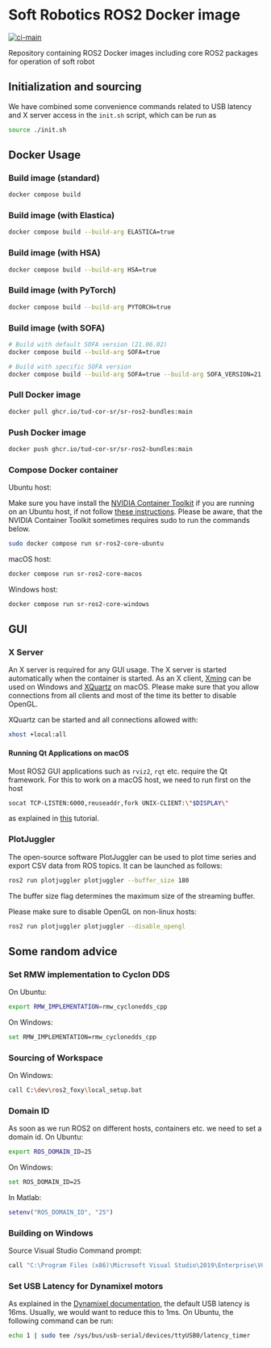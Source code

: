 # Soft Robotics ROS2 Docker image

[![ci-main](https://github.com/tud-cor-sr/sr-ros2-bundles/actions/workflows/main.yml/badge.svg)](https://github.com/tud-cor-sr/sr-ros2-bundles/actions/workflows/main.yml)

Repository containing ROS2 Docker images including core ROS2 packages for operation of soft robot

## Initialization and sourcing

We have combined some convenience commands related to USB latency and X server access in the `init.sh` script, which can be run as

```bash
source ./init.sh
```

## Docker Usage

### Build image (standard)

```bash
docker compose build
```

### Build image (with Elastica)

```bash
docker compose build --build-arg ELASTICA=true
```

### Build image (with HSA)

```bash
docker compose build --build-arg HSA=true
```

### Build image (with PyTorch)

```bash
docker compose build --build-arg PYTORCH=true
```

### Build image (with SOFA)

```bash
# Build with default SOFA version (21.06.02)
docker compose build --build-arg SOFA=true
```

```bash
# Build with specific SOFA version
docker compose build --build-arg SOFA=true --build-arg SOFA_VERSION=21.12.00
```

### Pull Docker image

```bash
docker pull ghcr.io/tud-cor-sr/sr-ros2-bundles:main
```

### Push Docker image

```bash
docker push ghcr.io/tud-cor-sr/sr-ros2-bundles:main
```

### Compose Docker container

Ubuntu host:

Make sure you have install the [NVIDIA Container Toolkit](https://github.com/NVIDIA/nvidia-docker) if you are running on an Ubuntu host, if not follow [these instructions](https://docs.nvidia.com/datacenter/cloud-native/container-toolkit/install-guide.html#docker). Please be aware, that the NVIDIA Container Toolkit sometimes requires sudo to run the commands below.

```bash
sudo docker compose run sr-ros2-core-ubuntu
```

macOS host:

```bash
docker compose run sr-ros2-core-macos
```

Windows host:

```bash
docker compose run sr-ros2-core-windows
```

## GUI

### X Server

An X server is required for any GUI usage. The X server is started automatically when the container is started.
As an X client, [Xming](https://sourceforge.net/projects/xming/) can be used on Windows and [XQuartz](https://www.xquartz.org/) on macOS.
Please make sure that you allow connections from all clients and most of the time its better to disable OpenGL.

XQuartz can be started and all connections allowed with:

```bash
xhost +local:all
```

#### Running Qt Applications on macOS

Most ROS2 GUI applications such as `rviz2`, `rqt` etc. require the Qt framework. For this to work on a macOS host, we need to run first on the host

```bash
socat TCP-LISTEN:6000,reuseaddr,fork UNIX-CLIENT:\"$DISPLAY\"
```

as explained in [this](https://diysar.medium.com/running-qt-application-using-docker-on-macos-x-ad2e9d34532a) tutorial.

### PlotJuggler

The open-source software PlotJuggler can be used to plot time series and export CSV data from ROS topics.
It can be launched as follows:

```bash
ros2 run plotjuggler plotjuggler --buffer_size 180
```

The buffer size flag determines the maximum size of the streaming buffer.

Please make sure to disable OpenGL on non-linux hosts:

```bash
ros2 run plotjuggler plotjuggler --disable_opengl
```

## Some random advice

### Set RMW implementation to Cyclon DDS

On Ubuntu:

```bash
export RMW_IMPLEMENTATION=rmw_cyclonedds_cpp
```

On Windows:

```bash
set RMW_IMPLEMENTATION=rmw_cyclonedds_cpp
```

### Sourcing of Workspace

On Windows:

```bash
call C:\dev\ros2_foxy\local_setup.bat
```

### Domain ID

As soon as we run ROS2 on different hosts, containers etc. we need to set a domain id.
On Ubuntu:

```bash
export ROS_DOMAIN_ID=25
```

On Windows:

```bash
set ROS_DOMAIN_ID=25
```

In Matlab:

```matlab
setenv("ROS_DOMAIN_ID", "25")
```

### Building on Windows

Source Visual Studio Command prompt:

```bash
call "C:\Program Files (x86)\Microsoft Visual Studio\2019\Enterprise\VC\Auxiliary\Build\vcvarsall.bat" x86_amd64
```

### Set USB Latency for Dynamixel motors

As explained in the [Dynamixel documentation](https://emanual.robotis.com/docs/en/software/dynamixel/dynamixel_wizard2/#graph-optimization), the default USB latency is 16ms. Usually, we would want to reduce this to 1ms. On Ubuntu, the following command can be run:

```bash
echo 1 | sudo tee /sys/bus/usb-serial/devices/ttyUSB0/latency_timer
```
